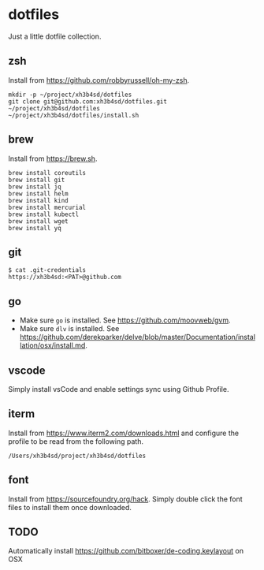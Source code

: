 # dotfiles

Just a little dotfile collection.



## zsh

Install from https://github.com/robbyrussell/oh-my-zsh.

```
mkdir -p ~/project/xh3b4sd/dotfiles
git clone git@github.com:xh3b4sd/dotfiles.git ~/project/xh3b4sd/dotfiles
~/project/xh3b4sd/dotfiles/install.sh
```



## brew

Install from https://brew.sh.

```
brew install coreutils
brew install git
brew install jq
brew install helm
brew install kind
brew install mercurial
brew install kubectl
brew install wget
brew install yq
```



## git

```
$ cat .git-credentials
https://xh3b4sd:<PAT>@github.com
```



## go

- Make sure `go` is installed. See https://github.com/moovweb/gvm.
- Make sure `dlv` is installed. See https://github.com/derekparker/delve/blob/master/Documentation/installation/osx/install.md.



## vscode

Simply install vsCode and enable settings sync using Github Profile.



## iterm

Install from https://www.iterm2.com/downloads.html and configure the profile to
be read from the following path.

```
/Users/xh3b4sd/project/xh3b4sd/dotfiles
```



## font

Install from https://sourcefoundry.org/hack. Simply double click the font files
to install them once downloaded.



## TODO

Automatically install https://github.com/bitboxer/de-coding.keylayout on OSX
